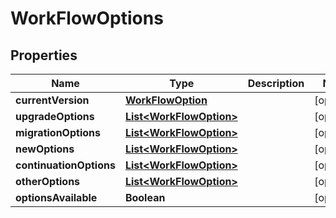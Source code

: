 

# WorkFlowOptions


## Properties

Name | Type | Description | Notes
------------ | ------------- | ------------- | -------------
**currentVersion** | [**WorkFlowOption**](WorkFlowOption.md) |  |  [optional]
**upgradeOptions** | [**List&lt;WorkFlowOption&gt;**](WorkFlowOption.md) |  |  [optional]
**migrationOptions** | [**List&lt;WorkFlowOption&gt;**](WorkFlowOption.md) |  |  [optional]
**newOptions** | [**List&lt;WorkFlowOption&gt;**](WorkFlowOption.md) |  |  [optional]
**continuationOptions** | [**List&lt;WorkFlowOption&gt;**](WorkFlowOption.md) |  |  [optional]
**otherOptions** | [**List&lt;WorkFlowOption&gt;**](WorkFlowOption.md) |  |  [optional]
**optionsAvailable** | **Boolean** |  |  [optional]



